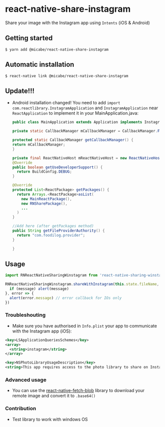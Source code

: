 # react-native-share-instagram
Share your image with the Instagram app using `Intents` (iOS & Android)

## Getting started

`$ yarn add @micabe/react-native-share-instagram`

## Automatic installation

`$ react-native link @micabe/react-native-share-instagram`

## Update!!!

* Android installation changed!
    You need to add `import com.reactlibrary.InstagramApplication` and `InstagramApplication` near `ReactApplication` to implement it in your MainApplication.java:
    ```java
    public class MainApplication extends Application implements InstagramApplication, ReactApplication {

    private static CallbackManager mCallbackManager = CallbackManager.Factory.create();

  protected static CallbackManager getCallbackManager() {
    return mCallbackManager;
  }

  private final ReactNativeHost mReactNativeHost = new ReactNativeHost(this) {
    @Override
    public boolean getUseDeveloperSupport() {
      return BuildConfig.DEBUG;
    }

    @Override
    protected List<ReactPackage> getPackages() {
      return Arrays.<ReactPackage>asList(
        new MainReactPackage(),
        new RNSharePackage(),
        ...
      )
    }

    //Add here (after getPackages method)
    public String getFileProviderAuthority() {
      return "com.foodilog.provider";
    }

  }
    ```


## Usage
```javascript
import RNReactNativeSharingWinstagram from 'react-native-sharing-winstagram';

RNReactNativeSharingWinstagram.shareWithInstagram(this.state.fileName, this.state.base64EncodedImageString, message => {
  if (message) alert(message)
}, error => {
  alert(error.message) // error callback for IOs only
})
```

### Troubleshouting

* Make sure you have authorised in `Info.plist` your app to communicate with the Instagram app (iOS):

```xml
<key>LSApplicationQueriesSchemes</key>
<array>
  <string>instagram</string>
</array>

<key>NSPhotoLibraryUsageDescription</key>
<string>This app requires access to the photo library to share on Instagram.</string>
```

### Advanced usage

* You can use the [react-native-fetch-blob](https://github.com/wkh237/react-native-fetch-blob) library to download your remote image and convert it to `.base64()`

### Contribution

* Test library to work with windows OS
